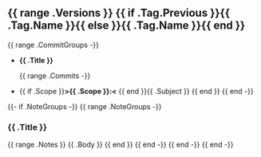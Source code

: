 {{ range .Versions }}
{{ if .Tag.Previous }}{{ .Tag.Name }}{{ else }}{{ .Tag.Name }}{{ end }}
---
{{ range .CommitGroups -}}
* **{{ .Title }}**

  {{ range .Commits -}}
* {{ if .Scope }}**>{{ .Scope }}:<** {{ end }}{{ .Subject }}
  {{ end }}
{{ end -}}

{{- if .NoteGroups -}}
{{ range .NoteGroups -}}
### {{ .Title }}

{{ range .Notes }}
{{ .Body }}
{{ end }}
{{ end -}}
{{ end -}}
{{ end -}}